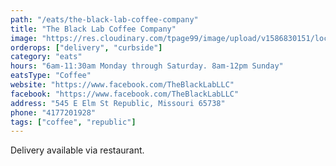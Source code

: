 ```yaml
---
path: "/eats/the-black-lab-coffee-company"
title: "The Black Lab Coffee Company"
image: "https://res.cloudinary.com/tpage99/image/upload/v1586830151/local417eats/local417eatslogo.png"
orderops: ["delivery", "curbside"]
category: "eats"
hours: "6am-11:30am Monday through Saturday. 8am-12pm Sunday"
eatsType: "Coffee"
website: "https://www.facebook.com/TheBlackLabLLC"
facebook: "https://www.facebook.com/TheBlackLabLLC"
address: "545 E Elm St Republic, Missouri 65738"
phone: "4177201928"
tags: ["coffee", "republic"]
---
```


Delivery available via restaurant.